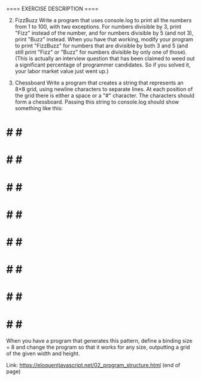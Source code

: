 ==== EXERCISE DESCRIPTION ====

2. FizzBuzz
Write a program that uses console.log to print all the numbers from 1 to 100, with two exceptions. For numbers divisible by 3, print "Fizz" instead of the number, and for numbers divisible by 5 (and not 3), print "Buzz" instead.
When you have that working, modify your program to print "FizzBuzz" for numbers that are divisible by both 3 and 5 (and still print "Fizz" or "Buzz" for numbers divisible by only one of those).
(This is actually an interview question that has been claimed to weed out a significant percentage of programmer candidates. So if you solved it, your labor market value just went up.)

3. Chessboard
Write a program that creates a string that represents an 8×8 grid, using newline characters to separate lines. At each position of the grid there is either a space or a "#" character. The characters should form a chessboard.
Passing this string to console.log should show something like this:
 # # # #
# # # # 
 # # # #
# # # # 
 # # # #
# # # # 
 # # # #
# # # #
When you have a program that generates this pattern, define a binding size = 8 and change the program so that it works for any size, outputting a grid of the given width and height.

Link: https://eloquentjavascript.net/02_program_structure.html (end of page)
